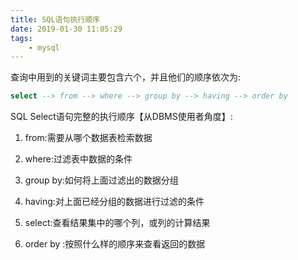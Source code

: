 ```yaml
---
title: SQL语句执行顺序
date: 2019-01-30 11:05:29
tags:
    - mysql
---
```



查询中用到的关键词主要包含六个，并且他们的顺序依次为:

```sql
select --> from --> where --> group by --> having --> order by
```

SQL Select语句完整的执行顺序【从DBMS使用者角度】:

1. from:需要从哪个数据表检索数据

2. where:过滤表中数据的条件

3. group by:如何将上面过滤出的数据分组

4. having:对上面已经分组的数据进行过滤的条件

5. select:查看结果集中的哪个列，或列的计算结果

6. order by :按照什么样的顺序来查看返回的数据
